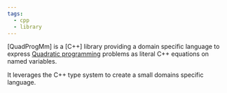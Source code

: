 ```yaml
---
tags:
  - cpp
  - library
---
```


[QuadProgMm] is a [C++] library providing a domain specific language to express [Quadratic programming] problems as literal C++ equations on named variables.

[Quadratic programming]: http://en.wikipedia.org/wiki/Quadratic_programming

It leverages the C++ type system to create a small domains specific language.

